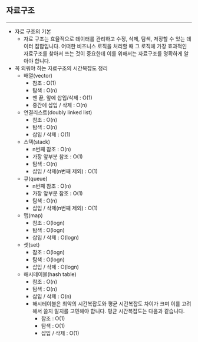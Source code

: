 ## 자료구조

----

- 자료 구조의 기본
  - 자료 구조는 효율적으로 데이터를 관리하고 수정, 삭제, 탐색, 저장할 수 있는 데이터 집합입니다.
    어떠한 비즈니스 로직을 처리할 때 그 로직에 가장 효과적인 자료구조를 찾아서 쓰는 것이 중요한데 이를 위해서는 자료구조를 명확하게 알아야 합니다.
- 꼭 외워야 하는 자료구조의 시간복잡도 정리
  - 배열(vector)
    - 참조 : O(1)
    - 탐색 : O(n)
    - 맨 끝, 앞에 삽입/삭제 : O(1)
    - 중간에 삽입 / 삭제 : O(n)
  - 연결리스트(doubly linked list)
    - 참조 : O(n)
    - 탐색 : O(n)
    - 삽입 / 삭제 : O(1)
  - 스택(stack)
    - n번째 참조 : O(n)
    - 가장 앞부분 참조 : O(1)
    - 탐색 : O(n)
    - 삽입 / 삭제(n번째 제외) : O(1)
  - 큐(queue)
    - n번째 참조 : O(n)
    - 가장 앞부분 참조 : O(1)
    - 탐색 : O(n)
    - 삽입 / 삭제(n번째 제외) : O(1)
  - 맵(map)
    - 참조 : O(logn)
    - 탐색 : O(logn)
    - 삽입 / 삭제 : O(logn)
  - 셋(set)
    - 참조 : O(logn)
    - 탐색 : O(logn)
    - 삽입 / 삭제 : O(logn)
  - 해시테이블(hash table)
    - 참조 : O(n)
    - 탐색 : O(n)
    - 삽입 / 삭제 : O(n)
    - 해시테이블은 최악의 시간복잡도와 평균 시간복잡도 차이가 크며 이를 고려해서 쓸지 말지를 고민해야 합니다. 평균 시간복잡도는 다음과 같습니다.
      - 참조 : O(1)
      - 탐색 : O(1)
      - 삽입 / 삭제 : O(1)